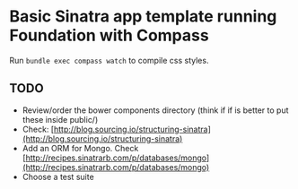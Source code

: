 Basic Sinatra app template running Foundation with Compass
=======

Run <code>bundle exec compass watch</code> to compile css styles.

TODO
-------

* Review/order the bower components directory (think if if is better to
  put these inside public/)
* Check: [http://blog.sourcing.io/structuring-sinatra](http://blog.sourcing.io/structuring-sinatra)
* Add an ORM for Mongo. Check [http://recipes.sinatrarb.com/p/databases/mongo](http://recipes.sinatrarb.com/p/databases/mongo)
* Choose a test suite
